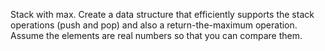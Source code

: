 Stack with max.
Create a data structure that efficiently supports the stack operations (push and pop) and also a return-the-maximum operation. Assume the elements are real numbers so that you can compare them.
